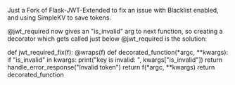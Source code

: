 Just a  Fork of Flask-JWT-Extended to fix an issue with Blacklist enabled, and using SimpleKV to save tokens.

@jwt_required now gives an "is_invalid" arg to next function, so creating a decorator which gets called just below @jwt_required is the solution:

def jwt_required_fix(f):
    @wraps(f)
    def decorated_function(*argc, **kwargs):
        if "is_invalid" in kwargs:
            print("key is invalid: ", kwargs["is_invalid"])
            return handle_error_response("Invalid token")
        return f(*argc, **kwargs)
    return decorated_function
